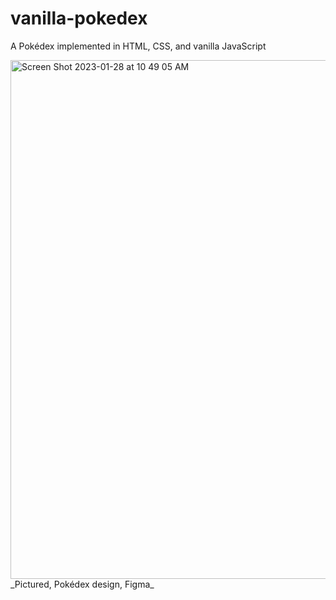 # vanilla-pokedex

A Pokédex implemented in HTML, CSS, and vanilla JavaScript

<img width="830" alt="Screen Shot 2023-01-28 at 10 49 05 AM" src="https://user-images.githubusercontent.com/12022922/215275980-ffd11a9f-3e7d-4195-ab4c-88f5575d1873.png">
_Pictured, Pokédex design, Figma_
